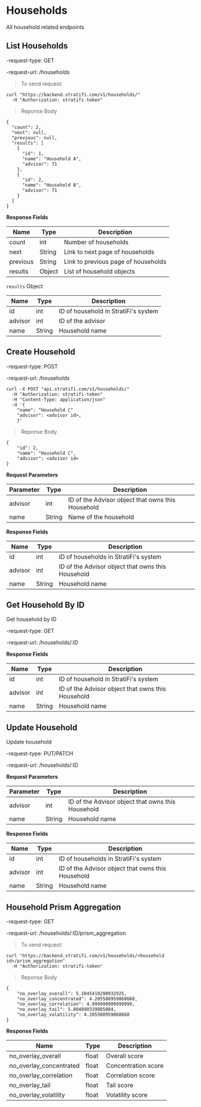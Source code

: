 # Households

All household related endpoints


## List Households

-request-type: GET

-request-url: /households

> To send request:

```shell
curl "https://backend.stratifi.com/v1/households/"
  -H "Authorization: stratifi-token"
```

> Reponse Body

```shell
{
  "count": 2,
  "next": null,
  "previous": null,
  "results": [
    {
      "id": 1,
      "name": "Household A",
      "advisor": 71
    },
    {
      "id": 2,
      "name": "Household B",
      "advisor": 71
    }
  ]
}

```

**Response Fields**

Name | Type | Description
-----|------|------------
count | int | Number of households
next | String | Link to next page of households
previous | String | Link to previous page of households
results | Object | List of household objects

`results` Object

Name | Type | Description
-----|------|------------
id | int | ID of household in StratiFi's system
advisor | int |  ID of the advisor
name | String | Household name


## Create Household

-request-type: POST

-request-url: /households

```shell
curl -X POST "api.stratifi.com/v1/households/"
  -H "Authorization: stratifi-token"
  -H "Content-Type: application/json"
  -d '{
    "name": "Household C"
    "advisor": <advisor id>,
    }'
```

> Reponse Body

```shell
{
    "id": 2,
    "name": "Household C",
    "advisor": <advisor id>
}

```

**Request Parameters**

Parameter | Type | Description
----------|------|------------
advisor | int | ID of the Advisor object that owns this Household
name | String | Name of the household


**Response Fields**

Name | Type | Description
-----|------|------------
id | int | ID of households in StratiFi's system
advisor | int | ID of the Advisor object that owns this Household
name | String | Household name


## Get Household By ID

Get household by ID

-request-type: GET

-request-url: /households/:ID

**Response Fields**

Name | Type | Description
-----|------|------------
id | int | ID of household in StratiFi's system
advisor | int | ID of the Advisor object that owns this Household
name | String | Household name


## Update Household

Update household

-request-type: PUT/PATCH

-request-url: /households/:ID


**Request Parameters**

Parameter | Type | Description
----------|------|------------
advisor | int | ID of the Advisor object that owns this Household
name | String | Household name


**Response Fields**

Name | Type | Description
-----|------|------------
id | int | ID of households in StratiFi's system
advisor | int | ID of the Advisor object that owns this Household
name | String | Household name


## Household Prism Aggregation

-request-type: GET

-request-url: /households/:ID/prism_aggregation

> To send request:

```shell
curl "https://backend.stratifi.com/v1/households/<household id>/prism_aggregation"
  -H "Authorization: stratifi-token"
```

> Reponse Body

```shell
{
    "no_overlay_overall": 5.1045410298932925,
    "no_overlay_concentrated": 4.205588959868668,
    "no_overlay_correlation": 4.999999999999999,
    "no_overlay_tail": 5.804890339885084,
    "no_overlay_volatility": 4.205588959868668
}
```

**Response Fields**

Name | Type | Description
-----|------|------------
no_overlay_overall | float | Overall score
no_overlay_concentrated | float | Concentration score
no_overlay_correlation | float | Correlation score
no_overlay_tail | float | Tail score
no_overlay_volatility | float | Volatility score
